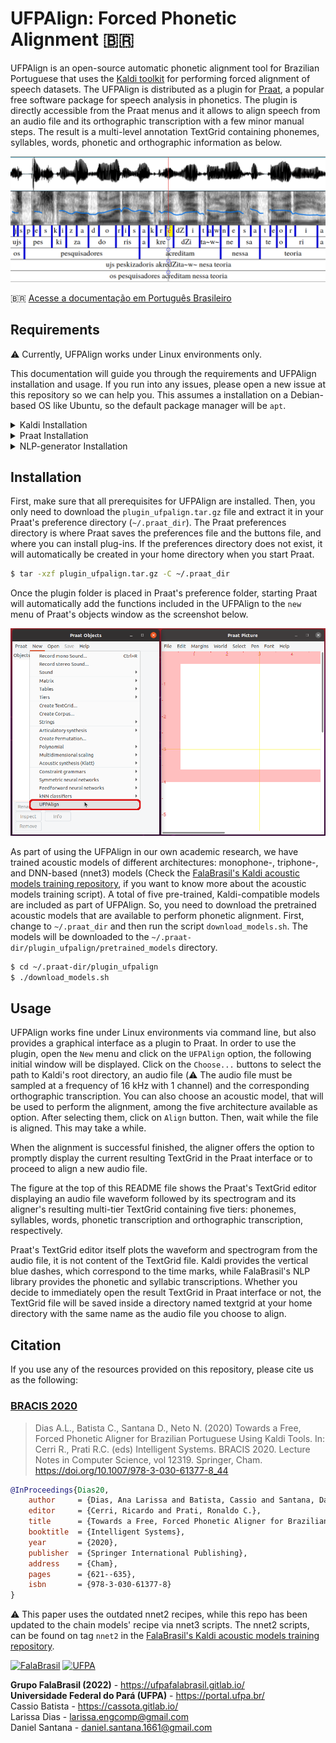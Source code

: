 # UFPAlign: Forced Phonetic Alignment :brazil:

UFPAlign is an open-source automatic phonetic alignment tool for Brazilian 
Portuguese that uses the [Kaldi toolkit](http://kaldi-asr.org/) for performing 
forced alignment of speech datasets. The UFPAlign is distributed as a plugin 
for [Praat](https://www.fon.hum.uva.nl/praat/), a popular free software package 
for speech analysis in phonetics. The plugin is directly accessible from the 
Praat menus and it allows to align speech from an audio file and its 
orthographic transcription with a few minor manual steps. The result is a 
multi-level annotation TextGrid containing phonemes, syllables, words, 
phonetic and orthographic information as below. 

![](doc/textgrid.png)

:brazil: [Acesse a documentação em Português Brasileiro](README.br.md)

## Requirements

:warning: Currently, UFPAlign works under Linux environments only.

This documentation will guide you through the requirements and UFPAlign 
installation and usage. If you run into any issues, please open a new issue 
at this repository so we can help you. This assumes a installation on a
Debian-based OS like Ubuntu, so the default package manager will be `apt`.

<details>
<summary>Kaldi Installation</summary>

First, clone the most current version of Kaldi from GitHub by typing the 
following into a shell:

```bash
$ git clone https://github.com/kaldi-asr/kaldi
```

Then, to install Kaldi tools, go to `kaldi/tools/` and first check the 
prerequisites for Kaldi and see if there are any system-level installations 
you need to do:

```bash
$ cd kaldi/tools
$ extras/check_dependencies.sh
```
Check the output carefully and install any prerequisites missing, like
`automake`, `svn`, and other stuff Kaldi depens on. :warning: The only
dependency you gotta ignore is Intel MKL library for linear algebra, as we'll
install another one later :warning:

Then, assuming you have 4 CPU cores available on your machine, run:

```bash
$ make -j 4
```

The last tool to install is OpenBLAS, the open-source linear algebra library
that can be used instead of Intel MKL. Beware this will use all cores on your
machine, even the hyperthreads if your processor has support to it.

```bash
$ extras/install_openblas.sh
```

Finally, install Kaldi `src`. No CUDA support is necessary.

```bash
$ cd kaldi/src
$ ./configure --shared
$ make depend -j 4
$ make -j 4
```

To guarantee Kaldi installation was successful, run the scripts on the yes/no
dataset. It doesn't take long to finish since the dataset is pretty small and
the pipeline only trains and decodes a monophone-bases model.

```bash
$ cd kaldi/egs/yesno/s5
$ bash run.sh
```

The last line should print the word error rate:

```text
%WER 0.00 [ 0 / 232, 0 ins, 0 del, 0 sub ] exp/mono0a/decode_test_yesno/wer_10_0.0
```
</details>

<details>
<summary>Praat Installation</summary>
To install the Linux version of Praat, you can either use `apt-get` by typing into a shell:

```bash
$ sudo apt-get install praat
```

Or you can download a 64-bit binary executable on the 
[Praat download page](https://www.fon.hum.uva.nl/praat/praat6141_linux64.tar.gz).
Then, unpack it, creating the executable file praat. You can remove the tar
file.
</details>

<details>
<summary>NLP-generator Installation</summary>

First, clone the NLP-generator from Gitlab into your home directory
(:warning: It must be cloned to your home directory) by typing into a shell:

```bash
$ git clone git clone https://gitlab.com/fb-nlp/nlp-generator.git
```

The NLP-generator, originally developed in Java, has recently been adapted to 
Python thanks to the [PyJNIus](https://github.com/kivy/pyjnius) module, which
allows you to load Java methods into Python. So, to install the NLP 
requirements, we need to download and install 
[Anaconda](https://www.anaconda.com/) for Python 3. In your browser, download
the Anaconda installer for Linux from the Anaconda website. Then, enter the
following to install:

```bash
$ bash Anaconda3-2020.11-Linux-x86_64.sh
```

Now you can install the remaining requirements using conda:

```bash
$ conda install cython
$ sudo conda install -c conda-forge pyjnius
$ sudo conda install -c anaconda openjdk
$ pip3 install PyICU
```
Make sure that all requirements are meet by typing into a shell:
```bash
$ pip3 list | grep -iE 'jni|cython|pyicu'
```
The last command should print the output:
```bash
$ pip3 list | egrep -i 'jni|cython|pyicu'
Cython                             0.29.21
PyICU                              2.6
pyjnius                            1.2.1
```

Finally, make sure that your environment variable `JAVA_HOME` points to Java 8
(or newer version) from Anaconda as the example below:

```bash
$ echo $JAVA_HOME 
$HOME/anaconda3
```

</details>


## Installation

First, make sure that all prerequisites for UFPAlign are installed. 
Then, you only need to download the `plugin_ufpalign.tar.gz` file and extract
it in your Praat's preference directory (`~/.praat_dir`). 
The Praat preferences directory is where Praat saves the preferences file and 
the buttons file, and where you can install plug-ins. 
If the preferences directory does not exist, it will automatically be created 
in your home directory when you start Praat. 

```bash
$ tar -xzf plugin_ufpalign.tar.gz -C ~/.praat_dir
```

Once the plugin folder is placed in Praat's preference folder, starting Praat 
will automatically add the functions included in the UFPAlign to the `new` 
menu of Praat's objects window as the screenshot below.

![](doc/praat_menu.png)

As part of using the UFPAlign in our own academic research, we have trained 
acoustic models of different architectures: monophone-, triphone-, and 
DNN-based (nnet3) models (Check the 
[FalaBrasil's Kaldi acoustic models training repository](https://github.com/falabrasil/kaldi-br),
if you want to know more about the acoustic models training script). 
A total of five pre-trained, Kaldi-compatible models are included as part of 
UFPAlign. So, you need to download the pretrained acoustic models that are 
available to perform phonetic alignment. First, change to `~/.praat_dir` and 
then run the script `download_models.sh`. The models will be downloaded to the 
`~/.praat-dir/plugin_ufpalign/pretrained_models` directory.

```bash
$ cd ~/.praat-dir/plugin_ufpalign
$ ./download_models.sh 
```

## Usage

UFPAlign works fine under Linux environments via command line, but also 
provides a graphical interface as a plugin to Praat. In order to use the 
plugin, open the `New` menu and click on the `UFPAlign` option, the following 
initial window will be displayed. Click on the `Choose...` buttons to select 
the path to Kaldi's root directory, an audio file (:warning: The audio file 
must be sampled at a frequency of 16 kHz with 1 channel) and the corresponding 
orthographic transcription. You can also choose an acoustic model, that will 
be used to perform the alignment, among the five architecture available as 
option. After selecting them, click on `Align` button. Then, wait while the 
file is aligned. This may take a while.

When the alignment is successful finished, the aligner offers the option to 
promptly display the current resulting TextGrid in the Praat interface or to 
proceed to align a new audio file. 

The figure at the top of this README file shows the Praat's
TextGrid editor displaying an audio file waveform followed by its 
spectrogram and its aligner's resulting multi-tier TextGrid containing five 
tiers: phonemes, syllables, words, phonetic transcription and orthographic 
transcription, respectively. 

Praat's TextGrid editor itself plots the waveform and spectrogram from the 
audio file, it is not content of the TextGrid file. 
Kaldi provides the vertical blue dashes, which correspond to the time marks, 
while FalaBrasil's NLP library provides the phonetic and syllabic 
transcriptions. Whether you decide to immediately open the result TextGrid in 
Praat interface or not, the TextGrid file will be saved inside a directory 
named textgrid at your home directory with the same name as the audio file you 
choose to align.

## Citation

If you use any of the resources provided on this repository, please cite us
as the following:

### [BRACIS 2020](https://link.springer.com/chapter/10.1007/978-3-030-61377-8_44)

> Dias A.L., Batista C., Santana D., Neto N. (2020)
> Towards a Free, Forced Phonetic Aligner for Brazilian Portuguese Using Kaldi Tools.
> In: Cerri R., Prati R.C. (eds) Intelligent Systems. BRACIS 2020.
> Lecture Notes in Computer Science, vol 12319. Springer, Cham.
> https://doi.org/10.1007/978-3-030-61377-8_44

```bibtex
@InProceedings{Dias20,
    author     = {Dias, Ana Larissa and Batista, Cassio and Santana, Daniel and Neto, Nelson},
    editor     = {Cerri, Ricardo and Prati, Ronaldo C.},
    title      = {Towards a Free, Forced Phonetic Aligner for Brazilian Portuguese Using Kaldi Tools},
    booktitle  = {Intelligent Systems},
    year       = {2020},
    publisher  = {Springer International Publishing},
    address    = {Cham},
    pages      = {621--635},
    isbn       = {978-3-030-61377-8}
}
```
:warning: This paper uses the outdated nnet2 recipes, while this repo has been
updated to the chain models' recipe via nnet3 scripts. The nnet2
scripts, can be found on tag `nnet2` in the 
[FalaBrasil's Kaldi acoustic models training repository](https://github.com/falabrasil/kaldi-br).

[![FalaBrasil](https://gitlab.com/falabrasil/avatars/-/raw/main/logo_fb_git_footer.png)](https://ufpafalabrasil.gitlab.io/ "Visite o site do Grupo FalaBrasil") [![UFPA](https://gitlab.com/falabrasil/avatars/-/raw/main/logo_ufpa_git_footer.png)](https://portal.ufpa.br/ "Visite o site da UFPA")

__Grupo FalaBrasil (2022)__ - https://ufpafalabrasil.gitlab.io/      
__Universidade Federal do Pará (UFPA)__ - https://portal.ufpa.br/     
Cassio Batista - https://cassota.gitlab.io/    
Larissa Dias   - larissa.engcomp@gmail.com     
Daniel Santana - daniel.santana.1661@gmail.com     
